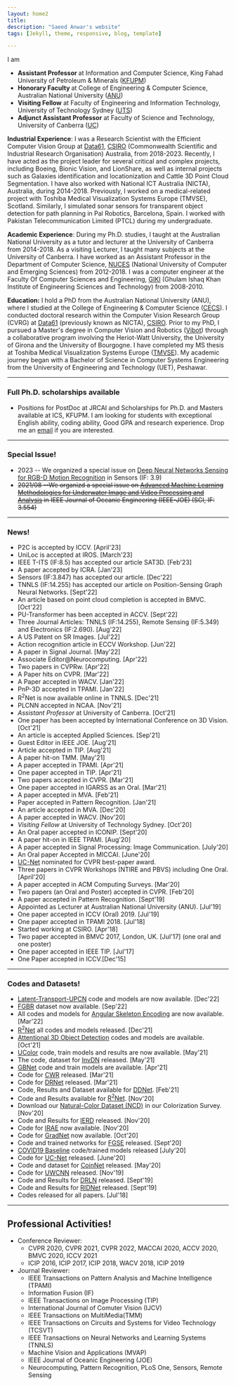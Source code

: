 ```yaml
---
layout: home2
title: 
description: "Saeed Anwar's website"
tags: [Jekyll, theme, responsive, blog, template]

---
```

I am 
* <strong>Assistant Professor </strong> at Information and Computer Science, King Fahad University of Petroleum & Minerals ([KFUPM](http://www.kfupm.edu.sa/)) 
* <strong>Honorary Faculty </strong> at College of Engineering & Computer Science, Australian National University ([ANU](https://www.anu.edu.au/))
* <strong>Visiting Fellow</strong> at Faculty of Engineering and Information Technology, University of Technology Sydney ([UTS](https://www.uts.edu.au/))
* <strong>Adjunct Assistant Professor</strong> at Faculty of Science and Technology, University of Canberra ([UC](https://www.canberra.edu.au/))


<strong>Industrial Experience</strong>: I was a Research Scientist with the Efficient Computer Vision Group at [Data61](http://www.data61.csiro.au/), [CSIRO](http://www.csiro.au/) (Commonwealth Scientific and Industrial Research Organisation) Australia, from 2018-2023. Recently, I have acted as the project leader for several critical and complex projects, including Boeing, Bionic Vision, and LionShare, as well as internal projects such as Galaxies identification and locationization and Cattle 3D Point Cloud Segmentation. I have also worked with National ICT Australia (NICTA), Australia, during 2014-2018. Previously, I worked on a medical-related project with Toshiba Medical Visualization Systems Europe (TMVSE), Scotland. Similarly, I simulated sonar sensors for transparent object detection for path planning in Pal Robotics, Barcelona, Spain. I worked with Pakistan Telecommunication Limited (PTCL) during my undergraduate.

<strong>Academic Experience</strong>: During my Ph.D. studies, I taught at the Australian National University as a tutor and lecturer at the University of Canberra from 2014-2018. As a visiting Lecturer, I taught many subjects at the University of Canberra. I have worked as an Assistant Professor in the Department of Computer Science, [NUCES](https://www.nu.edu.pk/) (National University of Computer and Emerging Sciences) from 2012-2018. I was a computer engineer at the Faculty Of Computer Sciences and Engineering, [GIKI](https://giki.edu.pk/) (Ghulam Ishaq Khan Institute of Engineering Sciences and Technology) from 2008-2010.

<strong>Education:</strong> I hold a PhD from the Australian National University (ANU), where I studied at the College of Engineering & Computer Science  ([CECS](https://cecs.anu.edu.au/)). I conducted doctoral research within the Computer Vision Research Group (CVRG) at [Data61](http://www.data61.csiro.au/) (previously known as NICTA), [CSIRO](http://www.csiro.au/). Prior to my PhD, I pursued a Master's degree in Computer Vision and Robotics ([Vibot](http://www.vibot.org/)) through a collaborative program involving the Heriot-Watt University, the University of Girona and the University of Bourgogne. I have completed my MS thesis at Toshiba Medical Visualization Systems Europe ([TMVSE](https://www.linkedin.com/company/toshiba-medical-visualization-systems-europe-ltd)). My academic journey began with a Bachelor of Science in Computer Systems Engineering from the University of Engineering and Technology (UET), Peshawar.

---
### Full Ph.D. scholarships available
* Positions for PostDoc at JRCAI and Scholarships for Ph.D. and Masters available at ICS, KFUPM. I am looking for students with exceptional English ability, coding ability, Good GPA and research experience. Drop me an [email](mailto:saeed.anwar@kfupm.edu.sa) if you are interested.  

---
### Special Issue!
* 2023 -- We organized a special issue on [Deep Neural Networks Sensing for RGB-D Motion Recognition](https://www.mdpi.com/journal/sensors/special_issues/TRGE634NXW) in Sensors (IF: 3.9)
* <s> 2021/08 --We organizd a special issue on [Advanced Machine Learning Methodologies for Underwater Image and Video Processing and Analysis](https://ieeeoes.org/publications/ieee-journal-of-oceanic-engineering/joe-special-issues/) in IEEE Journal of Oceanic Engineering (IEEE-JOE) (SCI, IF: 3.554) </s>

---
### News!
* P2C is accepted by ICCV. [April'23]
* UniLoc is accepted at IROS. [March'23]
* IEEE T-ITS (IF:8.5) has accepted our article SAT3D. [Feb'23]
* A paper accepted by ICRA. [Jan'23]
* Sensors (IF:3.847) has accepted our article. [Dec'22]
* TNNLS (IF:14.255) has accepted our article on Position-Sensing Graph Neural Networks. [Sept'22]
* An article based on point cloud completion is accepted in BMVC. [Oct'22]
* PU-Transformer has been accepted in ACCV. [Sept'22]
* Three Journal Articles: TNNLS (IF:14.255), Remote Sensing (IF:5.349) and Electronics (IF:2.690). [Aug'22]
* A US Patent on SR Images. [Jul'22]
* Action recognition article in ECCV Workshop. [Jun'22]
* A paper in Signal Journal. [May'22]
* Associate Editor@Neurocomputing. [Apr'22]
* Two papers in CVPRw. [Apr'22]
* A Paper hits on CVPR. [Mar'22]
* A Paper accepted in WACV. [Jan'22]
* PnP-3D accepted in TPAMI. [Jan'22]
* R<sup>2</sup>Net is now available online in TNNLS. [Dec'21]
* PLCNN accepted in NCAA. [Nov'21]
* *Assistant Professor* at University of Canberra. [Oct'21]
* One paper has been accepted by International Conference on 3D Vision. [Oct'21]
* An article is accepted Applied Sciences. [Sep'21]
* Guest Editor in IEEE JOE. [Aug'21]
* Article accepted in TIP. [Aug'21]
* A paper hit-on TMM. [May'21]
* A paper accepted in TPAMI. [Apr'21]
* One paper accepted in TIP. [Apr'21]
* Two papers accepted in CVPR. [Mar'21]
* One paper accepted in IGARSS as an Oral. [Mar'21]
* A paper accepted in MVA. [Feb'21]
* Paper accepted in Pattern Recognition. [Jan'21]
* An article accepted in MVA. [Dec'20]
* A paper accepted in WACV. [Nov'20]
* *Visiting Fellow* at University of Technology Sydney. [Oct'20]
* An Oral paper accepted in ICONIP. [Sept'20]
* A paper hit-on in IEEE TPAMI. [Aug'20]
* A paper accepted in Signal Processing: Image Communication. [July'20]
* An Oral paper Accepted in MICCAI. [June'20] 
* [UC-Net](http://openaccess.thecvf.com/content_CVPR_2020/papers/Zhang_UC-Net_Uncertainty_Inspired_RGB-D_Saliency_Detection_via_Conditional_Variational_Autoencoders_CVPR_2020_paper.pdf) nominated for CVPR best-paper award.
* Three papers in CVPR Workshops (NTIRE and PBVS) including One Oral. [April'20]
* A paper accepted in ACM Computing Surveys. [Mar'20]
* Two papers (an Oral and Poster) accepted in CVPR. [Feb'20]
* A paper accepted in Pattern Recognition. [Sept'19]
* Appointed as Lecturer at Australian National University (ANU). [Jul'19]
* One paper accepted in ICCV (Oral) 2019. [Jul'19]
* One paper accepted in TPAMI 2018. [Jul'18]
* Started working at CSIRO. [Apr'18]
* Two paper accepted in BMVC 2017, London, UK. [Jul'17] (one oral and one poster)
* One paper accepted in IEEE TIP. [Jul'17]
* One Paper accepted in ICCV.[Dec'15]

---
### Codes and Datasets!
* [Latent-Transport-UPCN](https://github.com/CuiRuikai/Latent-Transport-UPCN) code and models are now available. [Dec'22]
* [FGBR](https://github.com/hafeez-anwar/FGBR) dataset now available. [Sep'22]
* All codes and models for [Angular Skeleton Encoding](https://github.com/ZhenyueQin/Angular-Skeleton-Encoding) are now available. [Mar'22]
* [R<sup>2</sup>Net](https://github.com/saeed-anwar/R2Net) all codes and models released. [Dec'21]
* [Attentional 3D Object Detection](https://github.com/ShiQiu0419/attentions_in_3D_detection) codes and models are available. [Oct'21]
* [UColor](https://github.com/Li-Chongyi/Ucolor) code, train models and results are now available. [May'21]
* The code, dataset for [InvDN](https://github.com/Yang-Liu1082/InvDN) released. [May'21]
* [GBNet](https://github.com/ShiQiu0419/GBNet) code and train models are available. [Apr'21]
* Code for [CWR](https://github.com/JunlinHan/CWR) released. [Mar'21]
* Code for [DRNet](https://github.com/ShiQiu0419/DRNet) released. [Mar'21]
* Code, Results and Dataset available for [DDNet](https://github.com/tanveer-hussain/EfficientSOD). [Feb'21]
* Code and Results available for [R<sup>2</sup>Net](https://github.com/saeed-anwar/R2Net). [Nov'20]
* Download our [Natural-Color Dataset (NCD)](https://github.com/saeed-anwar/ColorSurvey) in our Colorization Survey. [Nov'20]
* Code and Results for [IERD](https://github.com/saeed-anwar/IERD) released. [Nov'20]
* Code for [IRAE](https://github.com/Lillian1082/IRAE_pytorch) now available. [Nov'20]
* Code for [GradNet](https://github.com/Lillian1082/GradNet-Image-Denoising) now available. [Oct'20]
* Code and trained networks for [FGSE](https://github.com/saeed-anwar/FGSE) released. [Sept'20]
* [COVID19 Baseline](https://github.com/saeed-anwar/COVID19-Baselines) code/trained models released [July'20]
* Code for [UC-Net](https://github.com/JingZhang617/UCNet) released. [June'20]
* Code and dataset for [CoinNet](https://github.com/saeed-anwar/CoinNet) released. [May'20]
* Code for [UWCNN](https://github.com/saeed-anwar/UWCNN) released. [Nov'19] 
* Code and Results for [DRLN](https://github.com/saeed-anwar/DRLN) released. [Sept'19]
* Code and Results for [RIDNet](https://github.com/saeed-anwar/RIDNet) released. [Sept'19]
* Codes released for all papers. [Jul'18]

---
## Professional Activities!
* Conference Reviewer: 
  * CVPR 2020, CVPR 2021, CVPR 2022, MACCAI 2020, ACCV 2020, BMVC 2020, ICCV 2021
  * ICIP 2016, ICIP 2017, ICIP 2018, WACV 2018, ICIP 2019 
* Journal Reviewer: 
  * IEEE Transactions on Pattern Analysis and Machine Intelligence (TPAMI)
  * Information Fusion (IF)
  * IEEE Transactions on Image Processing (TIP)
  * International Journal of Comuter Vision (IJCV)
  * IEEE Transactions on MultiMedia(TMM)
  * IEEE Transactions on Circuits and Systems for Video Technology (TCSVT)
  * IEEE Transactions on Neural Networks and Learning Systems (TNNLS)
  * Machine Vision and Applications (MVAP)
  * IEEE Journal of Oceanic Engineering (JOE)
  * Neurocomputing, Pattern Recognition, PLoS One, Sensors, Remote Sensing


